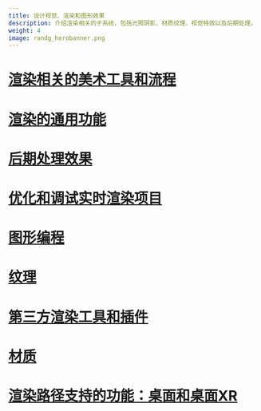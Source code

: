 ```yaml
---
title: 设计视觉、渲染和图形效果
description: 介绍渲染相关的子系统，包括光照阴影、材质纹理、视觉特效以及后期处理。
weight: 4
image: randg_herobanner.png
---
```

# [渲染相关的美术工具和流程](https://dev.epicgames.com/documentation/zh-cn/unreal-engine/artists-tools-and-workflows-for-rendering-in-unreal-engine)
# [渲染的通用功能](https://dev.epicgames.com/documentation/zh-cn/unreal-engine/general-features-of-rendering-in-unreal-engine)
# [后期处理效果](https://dev.epicgames.com/documentation/zh-cn/unreal-engine/post-process-effects-in-unreal-engine)
# [优化和调试实时渲染项目](https://dev.epicgames.com/documentation/zh-cn/unreal-engine/optimizing-and-debugging-projects-for-real-time-rendering-in-unreal-engine)
# [图形编程](https://dev.epicgames.com/documentation/zh-cn/unreal-engine/graphics-programming-for-unreal-engine)
# [纹理](https://dev.epicgames.com/documentation/zh-cn/unreal-engine/textures-in-unreal-engine)
# [第三方渲染工具和插件](https://dev.epicgames.com/documentation/zh-cn/unreal-engine/third-party-rendering-tools-and-plugins-in-unreal-engine)
# [材质](https://dev.epicgames.com/documentation/zh-cn/unreal-engine/unreal-engine-materials)
# [渲染路径支持的功能：桌面和桌面XR](https://dev.epicgames.com/documentation/zh-cn/unreal-engine/supported-features-by-rendering-path-for-desktop-with-unreal-engine)